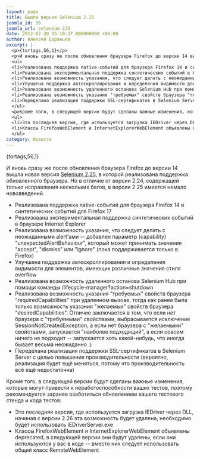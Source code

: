```yaml
---
layout: page
title: Вышла версия Selenium 2.25
joomla_id: 56
joomla_url: selenium-225
date: 2012-07-20 15:19:37.000000000 +04:00
author: Алексей Баранцев
excerpt: |-
  <p>{tortags,56,1}</p>
  <p>И вновь сразу же после обновления браузера Firefox до версии 14 вышла новая версия <a href="http://code.google.com/p/selenium/downloads/list">Selenium 2.25</a>, в которой реализована поддержка обновленного браузера. Но в отличие от версии 2.24, содержащей только исправления нескольких багов, в версии 2.25 имеется немало нововведений.</p>
  <ul>
  <li>Реализована поддержка native-событий для браузера Firefox 14 и синтетических событий для Firefox 17</li>
  <li>Реализована экспериментальная поддержка синтетических событий в браузере Internet Explorer</li>
  <li>Реализована возможность указания, что следует делать с неожиданными alert'ами -- добавлен параметр (capability) "unexpectedAlertBehaviour", который может принимать значения "accept", "dismiss" или "ignore" (пока поддерживается только в Firefox)</li>
  <li>Улучшена поддержка автоскроллирования и определения видимости для элементов, имеющих различные значения стиля overflow</li>
  <li>Реализована возможность удаленного останова Selenium Hub при помощи команды /lifecycle-manager?action=shutdown</li>
  <li>Реализована возможность указания "требуемых" свойств браузера "requiredCapabilities" при удаленном вызове, тогда как ранее была только возможность указания "желаемых" свойств браузера "desiredCapabilities". Отличие заключается в том, что если нет браузера с "требуемыми" свойствами, выбрасывается исключение SessionNotCreatedException, а если нет браузера с "желаемыми" свойствами, запускается "наиболее подходящий", а если совсем ничего не подходит -- запускается хоть какой-нибудь, что иногда бывает весьма неожиданно :)</li>
  <li>Переделана реализация поддержки SSL-сертификатов в Selenium Server с целью повышения производительности (вероятно, реализация будет ещё меняться, потому что производительность всё ещё недостаточна)</li>
  </ul>
  <p>Кроме того, в следующей версии будут сделаны важные изменения, которые могут привести к неработоспособности ваших тестов, поэтому рекомендуется заранее озаботиться обновлением вашего тестового стенда и кода тестов:</p>
  <ul>
  <li>Это последняя версия, где используется загрузка IEDriver через DLL, начиная с версии 2.26 эта возможность будет удалена, необходимо будет использовать IEDriverServer.exe</li>
  <li>Классы FirefoxWebElement и InternetExplorerWebElement объявлены deprecated, в следующей версии они будут удалены, если они используются у вас в коде -- вместо них следует использовать общий класс RemoteWebElement</li>
  </ul>
category: Новости
---
```

<p>{tortags,56,1}</p>
<p>И вновь сразу же после обновления браузера Firefox до версии 14 вышла новая версия <a href="http://code.google.com/p/selenium/downloads/list">Selenium 2.25</a>, в которой реализована поддержка обновленного браузера. Но в отличие от версии 2.24, содержащей только исправления нескольких багов, в версии 2.25 имеется немало нововведений.</p>
<ul>
<li>Реализована поддержка native-событий для браузера Firefox 14 и синтетических событий для Firefox 17</li>
<li>Реализована экспериментальная поддержка синтетических событий в браузере Internet Explorer</li>
<li>Реализована возможность указания, что следует делать с неожиданными alert'ами -- добавлен параметр (capability) "unexpectedAlertBehaviour", который может принимать значения "accept", "dismiss" или "ignore" (пока поддерживается только в Firefox)</li>
<li>Улучшена поддержка автоскроллирования и определения видимости для элементов, имеющих различные значения стиля overflow</li>
<li>Реализована возможность удаленного останова Selenium Hub при помощи команды /lifecycle-manager?action=shutdown</li>
<li>Реализована возможность указания "требуемых" свойств браузера "requiredCapabilities" при удаленном вызове, тогда как ранее была только возможность указания "желаемых" свойств браузера "desiredCapabilities". Отличие заключается в том, что если нет браузера с "требуемыми" свойствами, выбрасывается исключение SessionNotCreatedException, а если нет браузера с "желаемыми" свойствами, запускается "наиболее подходящий", а если совсем ничего не подходит -- запускается хоть какой-нибудь, что иногда бывает весьма неожиданно :)</li>
<li>Переделана реализация поддержки SSL-сертификатов в Selenium Server с целью повышения производительности (вероятно, реализация будет ещё меняться, потому что производительность всё ещё недостаточна)</li>
</ul>
<p>Кроме того, в следующей версии будут сделаны важные изменения, которые могут привести к неработоспособности ваших тестов, поэтому рекомендуется заранее озаботиться обновлением вашего тестового стенда и кода тестов:</p>
<ul>
<li>Это последняя версия, где используется загрузка IEDriver через DLL, начиная с версии 2.26 эта возможность будет удалена, необходимо будет использовать IEDriverServer.exe</li>
<li>Классы FirefoxWebElement и InternetExplorerWebElement объявлены deprecated, в следующей версии они будут удалены, если они используются у вас в коде -- вместо них следует использовать общий класс RemoteWebElement</li>
</ul>
